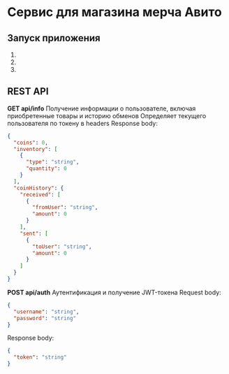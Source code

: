 # Сервис для магазина мерча Авито

## Запуск приложения
1.
2.
3.


## REST API

**GET api/info**
Получение информации о пользователе, включая приобретенные товары и историю обменов
Определяет текущего пользователя по токену в headers
Response body:
```json
{
  "coins": 0,
  "inventory": [
    {
      "type": "string",
      "quantity": 0
    }
  ],
  "coinHistory": {
    "received": [
      {
        "fromUser": "string",
        "amount": 0
      }
    ],
    "sent": [
      {
        "toUser": "string",
        "amount": 0
      }
    ]
  }
}
```
**POST api/auth**
Аутентификация и получение JWT-токена
Request body:
```json
{
  "username": "string",
  "password": "string"
}
```
Response body:
```json
{
  "token": "string"
}
```